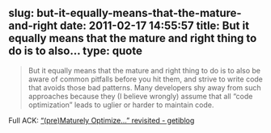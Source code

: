 slug: but-it-equally-means-that-the-mature-and-right
date: 2011-02-17 14:55:57
title: But it equally means that the mature and right thing to do is to also...
type: quote
---

> But it equally means that the mature and right thing to do is to also be aware of common pitfalls before you hit them, and strive to write code that avoids those bad patterns. Many developers shy away from such approaches because they (I believe wrongly) assume that all “code optimization” leads to uglier or harder to maintain code.

Full ACK: [“(pre)Maturely Optimize…” revisited - getiblog](http://blog.getify.com/2011/02/pre-maturely-optimize-revisited/)
